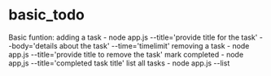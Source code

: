 # basic_todo
Basic funtion:
adding a task - node app.js --title='provide title for the task' --body='details about the task' --time='timelimit'
removing a task - node app.js --title='provide title to remove the task'
mark completed - node app,js --title='completed task title'
list all tasks - node app.js --list
